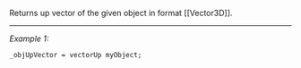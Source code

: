 Returns up vector of the given object in format [[Vector3D]].


---
*Example 1:*
```sqf
_objUpVector = vectorUp myObject;
```